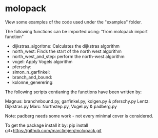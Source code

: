 # molopack

View some examples of the code used under the "examples" folder.

The following functions can be imported using: "from molopack import function"
- dijkstras_algoritme: Calculates the dijkstras algorithm
- north_west: Finds the start of the north west algorithm
- north_west_and_step: perform the north-west algorithm
- vogel: Apply Vogels algorithm
- pferschy:
- simon_n_garfinkel:
- branch_and_bound:
- kolonne_generering:



The following scripts contianing the functions have been written by:

Magnus: branchnbound.py, garfinkel.py, kolgen.py & pferschy.py
Lentz: Dijkstras.py
Marc: Northstep.py, Vogel.py & padberg.py

Note: padberg needs some work - not every minimal cover is considered.


To get the package install it by:
pip install git+https://github.com/marctimjen/molopack.git
